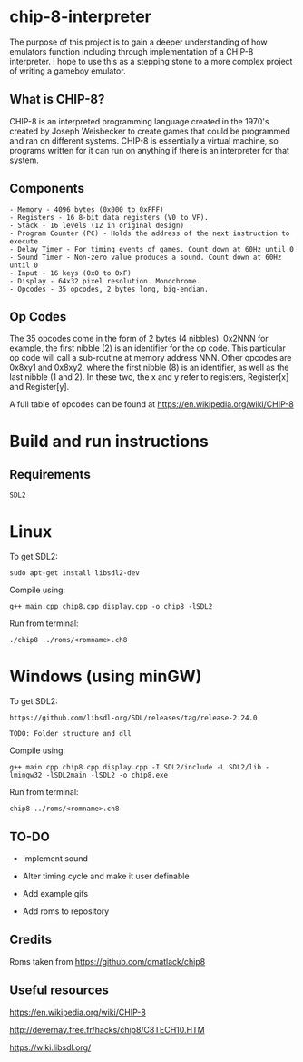 
# chip-8-interpreter

The purpose of this project is to gain a deeper understanding of how emulators function including through implementation of a CHIP-8 interpreter. I hope to use this as a stepping stone to a more complex project of writing a gameboy emulator.

## What is CHIP-8?

CHIP-8 is an interpreted programming language created in the 1970's created by Joseph Weisbecker to create games that could be programmed and ran on different systems. CHIP-8 is essentially a virtual machine, so programs written for it can run on anything if there is an interpreter for that system.

## Components

    - Memory - 4096 bytes (0x000 to 0xFFF)
    - Registers - 16 8-bit data registers (V0 to VF). 
    - Stack - 16 levels (12 in original design)
    - Program Counter (PC) - Holds the address of the next instruction to execute.
    - Delay Timer - For timing events of games. Count down at 60Hz until 0
    - Sound Timer - Non-zero value produces a sound. Count down at 60Hz until 0
    - Input - 16 keys (0x0 to 0xF)
    - Display - 64x32 pixel resolution. Monochrome.
    - Opcodes - 35 opcodes, 2 bytes long, big-endian. 

## Op Codes

The 35 opcodes come in the form of 2 bytes (4 nibbles). 0x2NNN for example, the first nibble (2) is an identifier for the op code. This particular op code will call a sub-routine at memory address NNN. Other opcodes are 0x8xy1 and 0x8xy2, where the first nibble (8) is an identifier, as well as the last nibble (1 and 2). In these two, the x and y refer to registers, Register[x] and Register[y].

A full table of opcodes can be found at https://en.wikipedia.org/wiki/CHIP-8


# Build and run instructions

   
## Requirements

    SDL2 

#   Linux  
  
To get SDL2:        

    sudo apt-get install libsdl2-dev

Compile using:      

    g++ main.cpp chip8.cpp display.cpp -o chip8 -lSDL2

Run from terminal:  

    ./chip8 ../roms/<romname>.ch8

#   Windows (using minGW)

 To get SDL2:          
        
    https://github.com/libsdl-org/SDL/releases/tag/release-2.24.0   

    TODO: Folder structure and dll
     
 Compile using:   
    
    g++ main.cpp chip8.cpp display.cpp -I SDL2/include -L SDL2/lib -lmingw32 -lSDL2main -lSDL2 -o chip8.exe

Run from terminal:     

    chip8 ../roms/<romname>.ch8

## TO-DO

 -  Implement sound

-   Alter timing cycle and make it user definable

-   Add example gifs

-   Add roms to repository

## Credits

Roms taken from https://github.com/dmatlack/chip8

## Useful resources

https://en.wikipedia.org/wiki/CHIP-8

http://devernay.free.fr/hacks/chip8/C8TECH10.HTM

https://wiki.libsdl.org/